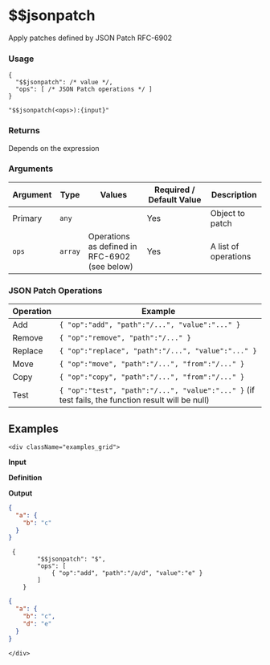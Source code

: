 # $$jsonpatch

Apply patches defined by JSON Patch RFC-6902

### Usage
```transformers
{
  "$$jsonpatch": /* value */,
  "ops": [ /* JSON Patch operations */ ]
}
```
```transformers
"$$jsonpatch(<ops>):{input}"
```
### Returns
Depends on the expression

### Arguments
| Argument | Type    | Values                                        | Required / Default&nbsp;Value | Description          |
|----------|---------|-----------------------------------------------|-------------------------------|----------------------|
| Primary  | `any`   |                                               | Yes                           | Object to patch      |
| `ops`    | `array` | Operations as defined in RFC-6902 (see below) | Yes                           | A list of operations |

### JSON Patch Operations

| Operation | Example                                                                                           |
|-----------|---------------------------------------------------------------------------------------------------|
| Add       | `{ "op":"add", "path":"/...", "value":"..." }`                                                    |
| Remove    | `{ "op":"remove", "path":"/..." }`                                                                |
| Replace   | `{ "op":"replace", "path":"/...", "value":"..." }`                                                |
| Move      | `{ "op":"move", "path":"/...", "from":"/..." }`                                                   |
| Copy      | `{ "op":"copy", "path":"/...", "from":"/..." }`                                                   |
| Test      | `{ "op":"test", "path":"/...", "value":"..." }` (if test fails, the function result will be null) |

## Examples
```mdx-code-block
<div className="examples_grid">
```

**Input**

**Definition**

**Output**


```json noInline
{
  "a": {
    "b": "c"
  }
}
```
```transformers
 {
        "$$jsonpatch": "$",
        "ops": [
            { "op":"add", "path":"/a/d", "value":"e" }
        ]
    }
```
```json
{
  "a": {
    "b": "c",
    "d": "e"
  }
}
```

```mdx-code-block
</div>
```
